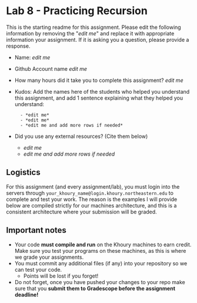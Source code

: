 # Lab 8 - Practicing Recursion

This is the starting readme for this assignment.  Please edit the following information by removing the "*edit me*" and replace it with appropriate information your assignment. If it is asking you a question, please provide a response.

- Name: *edit me*
- Github Account name *edit me*

- How many hours did it take you to complete this assignment? *edit me*

- Kudos: Add the names here of the students who helped you understand this assignment, and add 1 sentence explaining what they helped you understand:

        - *edit me*
        - *edit me*
        - *edit me and add more rows if needed*

- Did you use any external resources? (Cite them below)
  - *edit me*
  - *edit me and add more rows if needed*


## Logistics

For this assignment (and every assignment/lab), you must login into the servers through `your_khoury_name@login.khoury.northeastern.edu` to complete and test your work. The reason is the examples I will provide below are compiled strictly for our machines architecture, and this is a consistent architecture where your submission will be graded.

## Important notes

* Your code **must compile and run** on the Khoury machines to earn credit. Make sure you test your programs on these machines, as this is where we grade your assignments.
* You must commit any additional files (if any) into your repository so we can test your code.
  * Points will be lost if you forget!
* Do not forget, once you have pushed your changes to your repo make sure that you **submit them to Gradescope before the assignment deadline!**

